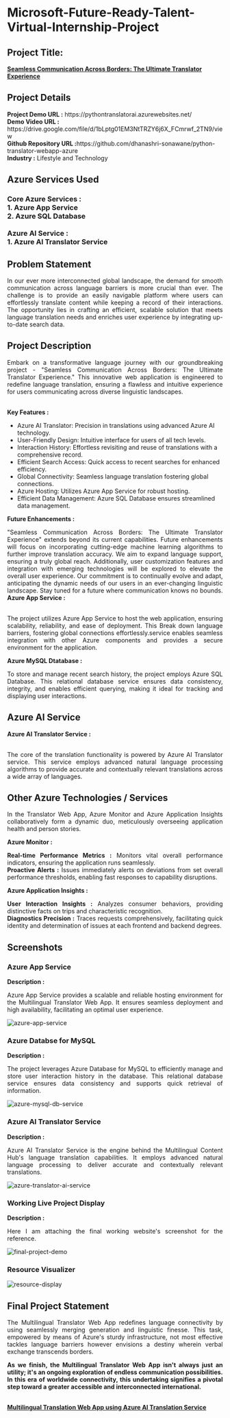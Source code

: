 <h1>Microsoft-Future-Ready-Talent-Virtual-Internship-Project</h1>
<h2>Project Title:</h2><b><a href="https://pythontranslatorai.azurewebsites.net/">Seamless Communication Across Borders: The Ultimate Translator Experience</b></a>
<br>
<h2>Project Details</h2>
<b>Project Demo URL :</b> https://pythontranslatorai.azurewebsites.net/ <br>
<b>Demo Video URL :</b> https://drive.google.com/file/d/1bLptg01EM3NtTRZY6j6X_FCmrwf_2TN9/view <br>
<b>Github Repository URL :</b>https://github.com/dhanashri-sonawane/python-translator-webapp-azure <br>
<b>Industry :</b> Lifestyle and Technology<br>
<h2>Azure Services Used</h2>
<h3>
Core Azure Services : <br>
1. Azure App Service <br>
2. Azure SQL Database <br> <br>
Azure AI Service : <br>
1. Azure AI Translator Service
</h3>
<h2>Problem Statement</h2>
<p align="justify">In our ever more interconnected global landscape, the demand for smooth communication across language barriers is more crucial than ever. The challenge is to provide an easily navigable platform where users can effortlessly translate content while keeping a record of their interactions. The opportunity lies in crafting an efficient, scalable solution that meets language translation needs and enriches user experience by integrating up-to-date search data.</p>
<h2>Project Description</h2>
<p align="justify">Embark on a transformative language journey with our groundbreaking project - "Seamless Communication Across Borders: The Ultimate Translator Experience." This innovative web application is engineered to redefine language translation, ensuring a flawless and intuitive experience for users communicating across diverse linguistic landscapes.</p><br>
<b>Key Features :</b>
<ul>
    <li>Azure AI Translator: Precision in translations using advanced Azure AI technology.</li>
    <li>User-Friendly Design: Intuitive interface for users of all tech levels.</li>
    <li>Interaction History: Effortless revisiting and reuse of translations with a comprehensive record.</li>
    <li>Efficient Search Access: Quick access to recent searches for enhanced efficiency.</li>
    <li>Global Connectivity: Seamless language translation fostering global connections.</li>
    <li>Azure Hosting: Utilizes Azure App Service for robust hosting.</li>
    <li>Efficient Data Management: Azure SQL Database ensures streamlined data management.</li>
</ul>
<b>Future Enhancements :</b><br>
<p align="justify">"Seamless Communication Across Borders: The Ultimate Translator Experience" extends beyond its current capabilities. Future enhancements will focus on incorporating cutting-edge machine learning algorithms to further improve translation accuracy. We aim to expand language support, ensuring a truly global reach. Additionally, user customization features and integration with emerging technologies will be explored to elevate the overall user experience. Our commitment is to continually evolve and adapt, anticipating the dynamic needs of our users in an ever-changing linguistic landscape. Stay tuned for a future where communication knows no bounds.</h2>
<b>Azure App Service :</b><br><p align="justify"><br>The project utilizes Azure App Service to host the web application, ensuring scalability, reliability, and ease of deployment. This Break down language barriers, fostering global connections effortlessly.service enables seamless integration with other Azure components and provides a secure environment for the application.</p>

<b>Azure MySQL Dtatabase :</b><br><p align="justify">To store and manage recent search history, the project employs Azure SQL Database. This relational database service ensures data consistency, integrity, and enables efficient querying, making it ideal for tracking and displaying user interactions.</p>
<h2>Azure AI Service</h2>
<b>Azure AI Translator Service :</b><br><br><p align="justify">The core of the translation functionality is powered by Azure AI Translator service. This service employs advanced natural language processing algorithms to provide accurate and contextually relevant translations across a wide array of languages.</p>
<h2>Other Azure Technologies / Services</h2>
<p align="justify">In the Translator Web App, Azure Monitor and Azure Application Insights collaboratively form a dynamic duo, meticulously overseeing application health and person stories.</p>

<b>Azure Monitor :</b><p align="justify"><b>Real-time Performance Metrics :</b> Monitors vital overall performance indicators, ensuring the application runs seamlessly.<br>
<b>Proactive Alerts :</b> Issues immediately alerts on deviations from set overall performance thresholds, enabling fast responses to capability disruptions.</p>
<b>Azure Application Insights :</b><p align="justify">
<b>User Interaction Insights :</b> Analyzes consumer behaviors, providing distinctive facts on trips and characteristic recognition.<br>
<b>Diagnostics Precision :</b> Traces requests comprehensively, facilitating quick identity and determination of issues at each frontend and backend degrees.

<h2>Screenshots</h2>
<h3>Azure App Service</h3>
<b>Description :</b><p align="justify">Azure App Service provides a scalable and reliable hosting environment for the Multilingual Translator Web App. It ensures seamless deployment and high availability, facilitating an optimal user experience.</p>
<img src="https://github.com/AnkeetaGupta/flask-ai-translation/blob/main/screenshots/app-service.png" alt="azure-app-service"></img><br>
<h3>Azure Databse for MySQL</h3>
<b>Description :</b><p align="justify"> The project leverages Azure Database for MySQL to efficiently manage and store user interaction history in the database. This relational database service ensures data consistency and supports quick retrieval of information.</p>
<img src="https://github.com/AnkeetaGupta/flask-ai-translation/blob/main/screenshots/app-db.png" alt="azure-mysql-db-service"></img><br>
<h3>Azure AI Translator Service</h3>
<b>Description :</b><p align="justify">Azure AI Translator Service is the engine behind the Multilingual Content Hub's language translation capabilities. It employs advanced natural language processing to deliver accurate and contextually relevant translations.</p>
<img src="https://github.com/AnkeetaGupta/flask-ai-translation/blob/main/screenshots/app-ai.png" alt="azure-translator-ai-service"></img><br>
<h3>Working Live Project Display</h3>
<b>Description :</b><p align="justify">Here I am attaching the final working website's screenshot for the reference.</p>
<img src="https://github.com/AnkeetaGupta/flask-ai-translation/blob/main/screenshots/final-project.png" alt="final-project-demo"></img>

<h3>Resource Visualizer</h3>
<img src="https://github.com/AnkeetaGupta/flask-ai-translation/blob/main/screenshots/flask-ai.jpg" alt="resource-display"></img>

<h2>Final Project Statement</h2>
<p align="justify">
The Multilingual Translator Web App redefines language connectivity by using seamlessly merging generation and linguistic finesse. This task, empowered by means of Azure's sturdy infrastructure, not most effective tackles language barriers however envisions a destiny wherein verbal exchange transcends borders.</p>
<p align="justify">
<b>As we finish, the Multilingual Translator Web App isn't always just an utility; it's an ongoing exploration of endless communication possibilities. In this era of worldwide connectivity, this undertaking signifies a pivotal step toward a greater accessible and interconnected international.</b>
</p> <br>
</h2><b><a href="https://aiwebappazure.azurewebsites.net/">Multilingual Translation Web App using Azure AI Translation Service</b></a>

